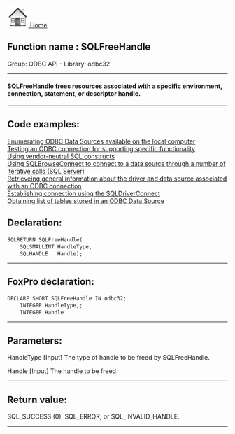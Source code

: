 [<img src="../../images/home.png"> Home ](https://github.com/VFPX/Win32API)  

## Function name : SQLFreeHandle
Group: ODBC API - Library: odbc32    
***  


#### SQLFreeHandle frees resources associated with a specific environment, connection, statement, or descriptor handle.
***  


## Code examples:
[Enumerating ODBC Data Sources available on the local computer](../../samples/sample_284.md)  
[Testing an ODBC connection for supporting specific functionality](../../samples/sample_286.md)  
[Using vendor-neutral SQL constructs](../../samples/sample_287.md)  
[Using SQLBrowseConnect to connect to a data source through a number of iterative calls (SQL Server)](../../samples/sample_288.md)  
[Retrieveing general information about the driver and data source associated with an ODBC connection](../../samples/sample_289.md)  
[Establishing connection using the SQLDriverConnect](../../samples/sample_290.md)  
[Obtaining list of tables stored in an ODBC Data Source](../../samples/sample_409.md)  

## Declaration:
```foxpro  
SQLRETURN SQLFreeHandle(
	SQLSMALLINT HandleType,
	SQLHANDLE   Handle);  
```  
***  


## FoxPro declaration:
```foxpro  
DECLARE SHORT SQLFreeHandle IN odbc32;
	INTEGER HandleType,;
	INTEGER Handle  
```  
***  


## Parameters:
HandleType 
[Input]
The type of handle to be freed by SQLFreeHandle.

Handle 
[Input]
The handle to be freed.   
***  


## Return value:
SQL_SUCCESS (0), SQL_ERROR, or SQL_INVALID_HANDLE.  
***  

